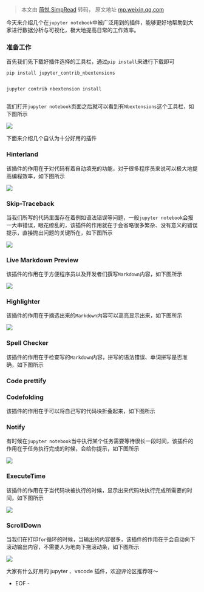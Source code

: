 > 本文由 [简悦 SimpRead](http://ksria.com/simpread/) 转码， 原文地址 [mp.weixin.qq.com](https://mp.weixin.qq.com/s/TJEuad82ZVzsbh5BGo50sQ)

今天来介绍几个在`jupyter notebook`中被广泛用到的插件，能够更好地帮助到大家进行数据分析与可视化，极大地提高日常的工作效率。

### 准备工作

首先我们先下载好插件选择的工具栏，通过`pip install`来进行下载即可

```
pip install jupyter_contrib_nbextensions


```

```
jupyter contrib nbextension install


```

我们打开`jupyter notebook`页面之后就可以看到有`Nbextensions`这个工具栏，如下图所示

![](https://mmbiz.qpic.cn/mmbiz_png/EZvBUibxmysmP9cQuRN5bOA8zxRrrp2niaibE8nEBUBUSEibIXNiaOzlQhWZbQMeS2so2Uv1Oh7Vn2lOm0RfO0cHZuw/640?wx_fmt=png)

下面来介绍几个自认为十分好用的插件

### Hinterland

该插件的作用在于对代码有着自动填充的功能，对于很多程序员来说可以极大地提高编程效率，如下图所示

![](https://mmbiz.qpic.cn/mmbiz_gif/EZvBUibxmysmP9cQuRN5bOA8zxRrrp2nia2BpYyoYIhglqbdHB6wWlgAL39806c31iau52kLp61Zck6ktLMxlUeeA/640?wx_fmt=gif)

### Skip-Traceback

当我们所写的代码里面存在着例如语法错误等问题，一般`jupyter notebook`会报一大串错误，眼花缭乱的，该插件的作用就在于会省略很多繁杂、没有意义的错误提示，直接抛出问题的关键所在，如下图所示

![](https://mmbiz.qpic.cn/mmbiz_png/EZvBUibxmysmP9cQuRN5bOA8zxRrrp2niaW5qL99Lkiacg2wqQWBGibmXoWEQP1p0Is8bfaB5veL7KwtOYDyGmU6xQ/640?wx_fmt=png)

### Live Markdown Preview

该插件的作用在于方便程序员以及开发者们撰写`Markdown`内容，如下图所示

![](https://mmbiz.qpic.cn/mmbiz_gif/EZvBUibxmysmP9cQuRN5bOA8zxRrrp2nia2bTMYgibenWicbhWWEFW7wINEQI7N1FvLian46icNAoPGvXl1KaFPuvqPQ/640?wx_fmt=gif)

### Highlighter

该插件的作用在于摘选出来的`Markdown`内容可以高亮显示出来，如下图所示

![](https://mmbiz.qpic.cn/mmbiz_gif/EZvBUibxmysmP9cQuRN5bOA8zxRrrp2nia0jKKnYibodYWAdxN01N1siceUSoo6DJfO3zSNjfyU5LiaWJxZwJGXFdXQ/640?wx_fmt=gif)

### Spell Checker

该插件的作用在于检查写的`Markdown`内容，拼写的语法错误、单词拼写是否准确，如下图所示

### Code prettify

### Codefolding

该插件的作用在于可以将自己写的代码块折叠起来，如下图所示

### Notify

有时候在`jupyter notebook`当中执行某个任务需要等待很长一段时间，该插件的作用在于任务执行完成的时候，会给你提示，如下图所示

![](https://mmbiz.qpic.cn/mmbiz_png/EZvBUibxmysmP9cQuRN5bOA8zxRrrp2niaCHVZZibk4To01iaPY86N4BaPdudTXPPia0tL0G0dqhD4Zaj5DA6e6lbkw/640?wx_fmt=png)

### ExecuteTime

该插件的作用在于当代码块被执行的时候，显示出来代码块执行完成所需要的时间，如下图所示

![](https://mmbiz.qpic.cn/mmbiz_png/EZvBUibxmysmP9cQuRN5bOA8zxRrrp2niaTIeyOicibY3RU16CnCajcVMlU6opNUQBpPXyj7Ilia1N6IJohdtLXbFrg/640?wx_fmt=png)

### ScrollDown

当我们在打印`for`循环的时候，当输出的内容很多，该插件的作用在于会自动向下滚动输出内容，不需要人为地向下拖滚动条，如下图所示

![](https://mmbiz.qpic.cn/mmbiz_png/EZvBUibxmysmP9cQuRN5bOA8zxRrrp2nialp2icA2wiaQSs9DqiclQibUibWt3JoMjbtwBQhZQyhxJ2L9Infu6IPmuTxg/640?wx_fmt=png)

大家有什么好用的 jupyter 、vscode 插件，欢迎评论区推荐呀～

- EOF -
